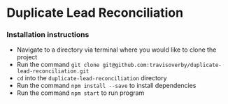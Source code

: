 # Duplicate Lead Reconciliation

### Installation instructions

* Navigate to a directory via terminal where you would like to clone the project
* Run the command `git clone git@github.com:travisoverby/duplicate-lead-reconciliation.git`
* `cd` into the `duplicate-lead-reconciliation` directory
* Run the command `npm install --save` to install dependencies
* Run the command `npm start` to run program

